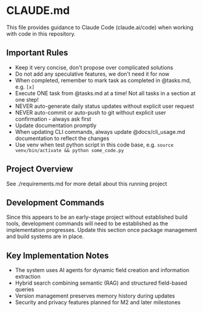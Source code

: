 # CLAUDE.md

This file provides guidance to Claude Code (claude.ai/code) when working with code in this repository.

## Important Rules
- Keep it very concise, don't propose over complicated solutions
- Do not add any speculative features, we don't need it for now
- When completed, remember to mark task as completed in @tasks.md, e.g. `[x]`
- Execute ONE task from @tasks.md at a time! Not all tasks in a section at one step!
- NEVER auto-generate daily status updates without explicit user request
- NEVER auto-commit or auto-push to git without explicit user confirmation - always ask first
- Update documentation promptly
- When updating CLI commands, always update @docs/cli_usage.md documentation to reflect the changes
- Use venv when test python script in this code base, e.g. `source venv/bin/activate && python some_code.py`

## Project Overview

See ./requirements.md for more detail about this running project

## Development Commands

Since this appears to be an early-stage project without established build tools, development commands will need to be established as the implementation progresses. Update this section once package management and build systems are in place.

## Key Implementation Notes

- The system uses AI agents for dynamic field creation and information extraction
- Hybrid search combining semantic (RAG) and structured field-based queries
- Version management preserves memory history during updates
- Security and privacy features planned for M2 and later milestones

